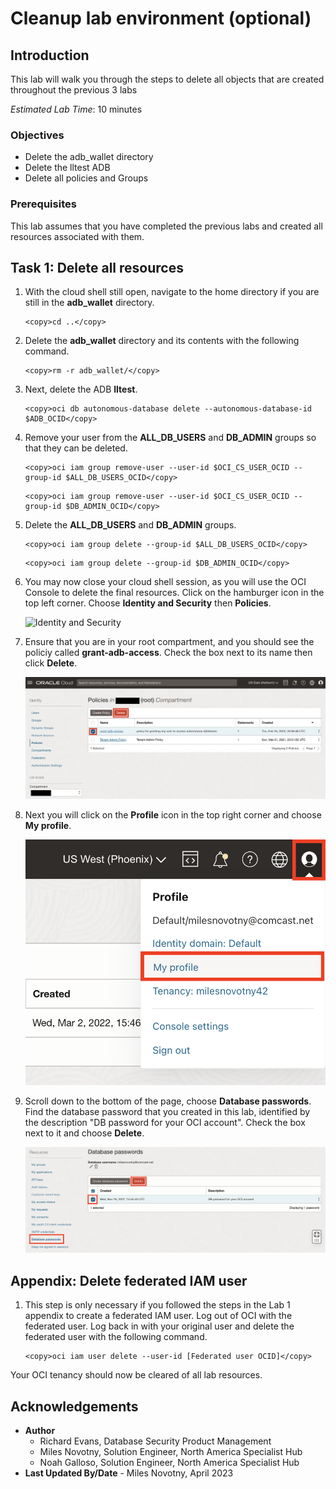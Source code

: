# Cleanup lab environment (optional)

## Introduction

This lab will walk you through the steps to delete all objects that are created throughout the
previous 3 labs

*Estimated Lab Time*: 10 minutes

### Objectives
- Delete the adb_wallet directory
- Delete the lltest ADB
- Delete all policies and Groups

### Prerequisites
This lab assumes that you have completed the previous labs and created all resources associated with them.

## Task 1: Delete all resources

1. With the cloud shell still open, navigate to the home directory if you are still in the **adb_wallet** directory.

    ```
    <copy>cd ..</copy>
    ```

2. Delete the **adb_wallet** directory and its contents with the following command.

    ```
    <copy>rm -r adb_wallet/</copy>
    ```

3. Next, delete the ADB **lltest**.

    ```
    <copy>oci db autonomous-database delete --autonomous-database-id $ADB_OCID</copy>
    ```

4. Remove your user from the **ALL\_DB\_USERS** and **DB_ADMIN** groups so that they can be deleted.

    ```
    <copy>oci iam group remove-user --user-id $OCI_CS_USER_OCID --group-id $ALL_DB_USERS_OCID</copy>
    ```

    ```
    <copy>oci iam group remove-user --user-id $OCI_CS_USER_OCID --group-id $DB_ADMIN_OCID</copy>
    ```


5. Delete the **ALL\_DB\_USERS** and **DB_ADMIN** groups.

    ```
    <copy>oci iam group delete --group-id $ALL_DB_USERS_OCID</copy>
    ```

    ```
    <copy>oci iam group delete --group-id $DB_ADMIN_OCID</copy>
    ```

5. You may now close your cloud shell session, as you will use the OCI Console to delete the final resources. Click on the hamburger icon in the top left corner. Choose **Identity and Security** then **Policies**.

    ![Identity and Security](https://oracle-livelabs.github.io/common/images/console/id-policies.png " ")

6. Ensure that you are in your root compartment, and you should see the policiy called **grant-adb-access**. Check the box next to its name then click **Delete**.

    ![Policy Page - Delete](images/delete-policy.png)

7. Next you will click on the **Profile** icon in the top right corner and choose **My profile**.

    ![Navigate to user profile](images/user-profile.png)

8. Scroll down to the bottom of the page, choose **Database passwords**. Find the database password that you created in this lab, identified by the description "DB password for your OCI account". Check the box next to it and choose **Delete**.

    ![Delete database password](images/delete-database-password.png)

## Appendix: Delete federated IAM user

1. This step is only necessary if you followed the steps in the Lab 1 appendix to create a federated IAM user. Log out of OCI with the federated user. Log back in with your original user and delete the federated user with the following command.

    ```
    <copy>oci iam user delete --user-id [Federated user OCID]</copy>
    ```

Your OCI tenancy should now be cleared of all lab resources.

## Acknowledgements
* **Author**
  * Richard Evans, Database Security Product Management
  * Miles Novotny, Solution Engineer, North America Specialist Hub
  * Noah Galloso, Solution Engineer, North America Specialist Hub
* **Last Updated By/Date** - Miles Novotny, April 2023
